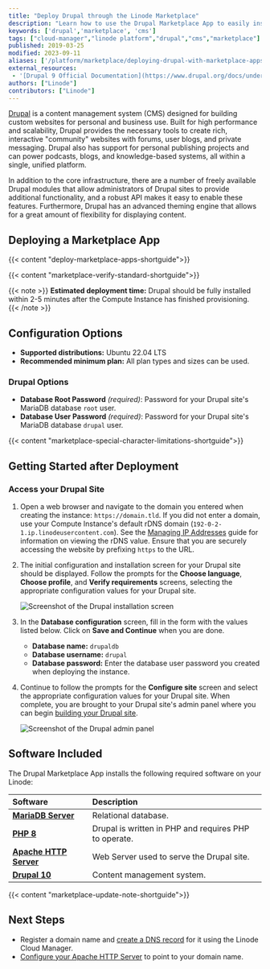 ```yaml
---
title: "Deploy Drupal through the Linode Marketplace"
description: "Learn how to use the Drupal Marketplace App to easily install the popular open source content management system."
keywords: ['drupal','marketplace', 'cms']
tags: ["cloud-manager","linode platform","drupal","cms","marketplace"]
published: 2019-03-25
modified: 2023-09-11
aliases: ['/platform/marketplace/deploying-drupal-with-marketplace-apps/','/platform/marketplace/how-to-deploy-drupal-with-marketplace-apps/', '/platform/one-click/deploying-drupal-with-one-click-apps/','/guides/deploying-drupal-with-one-click-apps/','/platform/one-click/how-to-deploy-drupal-with-one-click-apps/','/guides/how-to-deploy-drupal-with-one-click-apps/','/guides/how-to-deploy-drupal-with-marketplace-apps/','/guides/drupal-marketplace-app/']
external_resources:
 - '[Drupal 9 Official Documentation](https://www.drupal.org/docs/understanding-drupal)'
authors: ["Linode"]
contributors: ["Linode"]
---
```


[Drupal](https://www.drupal.org/) is a content management system (CMS) designed for building custom websites for personal and business use. Built for high performance and scalability, Drupal provides the necessary tools to create rich, interactive "community" websites with forums, user blogs, and private messaging. Drupal also has support for personal publishing projects and can power podcasts, blogs, and knowledge-based systems, all within a single, unified platform.

In addition to the core infrastructure, there are a number of freely available Drupal modules that allow administrators of Drupal sites to provide additional functionality, and a robust API makes it easy to enable these features. Furthermore, Drupal has an advanced theming engine that allows for a great amount of flexibility for displaying content.

## Deploying a Marketplace App

{{< content "deploy-marketplace-apps-shortguide">}}

{{< content "marketplace-verify-standard-shortguide">}}

{{< note >}}
**Estimated deployment time:** Drupal should be fully installed within 2-5 minutes after the Compute Instance has finished provisioning.
{{< /note >}}

## Configuration Options

- **Supported distributions:** Ubuntu 22.04 LTS
- **Recommended minimum plan:** All plan types and sizes can be used.

### Drupal Options

- **Database Root Password** *(required)*: Password for your Drupal site's MariaDB database `root` user.
- **Database User Password** *(required)*: Password for your Drupal site's MariaDB database `drupal` user.

{{< content "marketplace-special-character-limitations-shortguide">}}

## Getting Started after Deployment

### Access your Drupal Site

1.  Open a web browser and navigate to the domain you entered when creating the instance: `https://domain.tld`. If you did not enter a domain, use your Compute Instance's default rDNS domain (`192-0-2-1.ip.linodeusercontent.com`). See the [Managing IP Addresses](/docs/products/compute/compute-instances/guides/manage-ip-addresses/) guide for information on viewing the rDNS value. Ensure that you are securely accessing the website by prefixing `https` to the URL.

1.  The initial configuration and installation screen for your Drupal site should be displayed. Follow the prompts for the **Choose language**, **Choose profile**, and **Verify requirements** screens, selecting the appropriate configuration values for your Drupal site.

    ![Screenshot of the Drupal installation screen](drupal-install.png)

1.  In the **Database configuration** screen, fill in the form with the values listed below. Click on **Save and Continue** when you are done.

    - **Database name:** `drupaldb`
    - **Database username:** `drupal`
    - **Database password:** Enter the database user password you created when deploying the instance.

1. Continue to follow the prompts for the **Configure site** screen and select the appropriate configuration values for your Drupal site. When complete, you are brought to your Drupal site's admin panel where you can begin [building your Drupal site](https://www.drupal.org/documentation/build).

    ![Screenshot of the Drupal admin panel](drupal-admin.png)

## Software Included

The Drupal Marketplace App installs the following required software on your Linode:

| **Software** | **Description** |
|:--------------|:------------|
| [**MariaDB Server**](https://mariadb.org/) | Relational database. |
| [**PHP 8**](https://www.php.net) | Drupal is written in PHP and requires PHP to operate. |
| [**Apache HTTP Server**](https://httpd.apache.org) | Web Server used to serve the Drupal site. |
| [**Drupal 10**](https://www.drupal.org/about/10) | Content management system. |

{{< content "marketplace-update-note-shortguide">}}

## Next Steps

- Register a domain name and [create a DNS record](/docs/products/networking/dns-manager/) for it using the Linode Cloud Manager.
- [Configure your Apache HTTP Server](/docs/guides/how-to-install-a-lamp-stack-on-debian-10/#configure-name-based-virtual-hosts) to point to your domain name.
